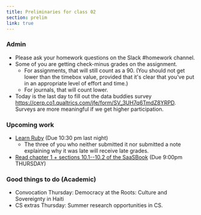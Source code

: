 ```yaml
---
title: Preliminaries for class 02
section: prelim
link: true
---
```

### Admin

* Please ask your homework questions on the Slack #homework channel.
* Some of you are getting check-minus grades on the assignment.  
    * For assignments, that will still count as a 90.  (You should not 
      get lower than the timebox value, provided that it's clear that
      you've put in an appropriate level of effort and time.)
    * For journals, that will count lower.
* Today is the last day to fill out the data buddies survey
  <https://cerp.co1.qualtrics.com/jfe/form/SV_3UH7q6TmdZ8YRPD>.
  Surveys are more meaningful if we get higher participation.

### Upcoming work

* [Learn Ruby](../assignments/ruby-codecademy) (Due 10:30 pm last night)
    * The three of you who neither submitted it nor submitted a note 
      explaining why it was late will receive late grades.
* [Read chapter 1 + sections 10.1--10.2 of the SaaSBook](../readings/saasbook1)
  (Due 9:00pm THURSDAY)

### Good things to do (Academic)

* Convocation Thursday: Democracy at the Roots: Culture and Sovereignty in Haiti
* CS extras Thursday: Summer research opportunities in CS.

